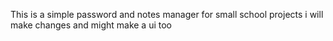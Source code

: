 This is a simple password and notes manager for small school projects 
i will make changes and might make a ui too
